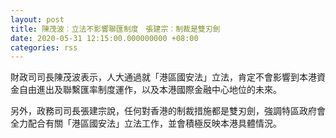 ```yaml
---
layout: post
title: 陳茂波︰立法不影響聯匯制度　張建宗︰制裁是雙刃劍
date: 2020-05-31 12:15:00.000000000 +08:00
categories: rss
---
```


財政司司長陳茂波表示，人大通過就「港區國安法」立法，肯定不會影響到本港資金自由進出及聯繫匯率制度運作，以及本港國際金融中心地位的未來。

另外，政務司司長張建宗說，任何對香港的制裁措施都是雙刃劍，強調特區政府會全力配合有關「港區國安法」立法工作，並會積極反映本港具體情況。
